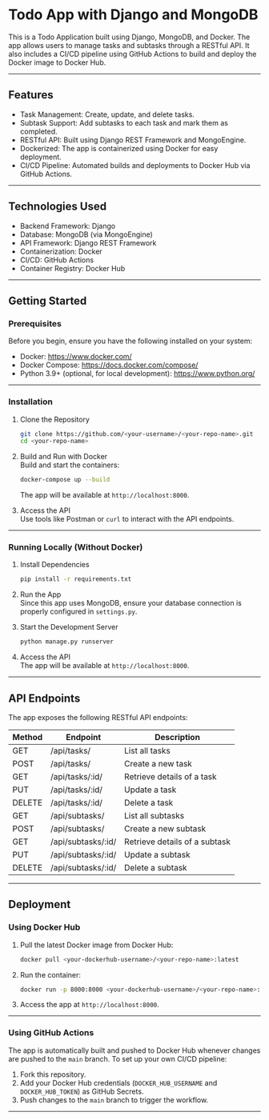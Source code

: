 # Todo App with Django and MongoDB

This is a Todo Application built using Django, MongoDB, and Docker. The app allows users to manage tasks and subtasks through a RESTful API. It also includes a CI/CD pipeline using GitHub Actions to build and deploy the Docker image to Docker Hub.

---

## Features

- Task Management: Create, update, and delete tasks.
- Subtask Support: Add subtasks to each task and mark them as completed.
- RESTful API: Built using Django REST Framework and MongoEngine.
- Dockerized: The app is containerized using Docker for easy deployment.
- CI/CD Pipeline: Automated builds and deployments to Docker Hub via GitHub Actions.

---

## Technologies Used

- Backend Framework: Django  
- Database: MongoDB (via MongoEngine)  
- API Framework: Django REST Framework  
- Containerization: Docker  
- CI/CD: GitHub Actions  
- Container Registry: Docker Hub  

---

## Getting Started

### Prerequisites

Before you begin, ensure you have the following installed on your system:

- Docker: https://www.docker.com/  
- Docker Compose: https://docs.docker.com/compose/  
- Python 3.9+ (optional, for local development): https://www.python.org/  

---

### Installation

1. Clone the Repository  
   ```bash
   git clone https://github.com/<your-username>/<your-repo-name>.git
   cd <your-repo-name>
   ```
2. Build and Run with Docker  
   Build and start the containers:
   ```bash
   docker-compose up --build
   ```
   The app will be available at `http://localhost:8000`.

3. Access the API  
   Use tools like Postman or `curl` to interact with the API endpoints.

---

### Running Locally (Without Docker)

1. Install Dependencies  
   ```bash
   pip install -r requirements.txt
   ```

2. Run the App  
   Since this app uses MongoDB, ensure your database connection is properly configured in `settings.py`.

3. Start the Development Server  
   ```bash
   python manage.py runserver
   ```

4. Access the API  
   The app will be available at `http://localhost:8000`.

---

## API Endpoints

The app exposes the following RESTful API endpoints:

| Method | Endpoint             | Description                   |
|--------|----------------------|-------------------------------|
| GET    | /api/tasks/          | List all tasks                |
| POST   | /api/tasks/          | Create a new task             |
| GET    | /api/tasks/:id/      | Retrieve details of a task    |
| PUT    | /api/tasks/:id/      | Update a task                 |
| DELETE | /api/tasks/:id/      | Delete a task                 |
| GET    | /api/subtasks/       | List all subtasks             |
| POST   | /api/subtasks/       | Create a new subtask          |
| GET    | /api/subtasks/:id/   | Retrieve details of a subtask |
| PUT    | /api/subtasks/:id/   | Update a subtask              |
| DELETE | /api/subtasks/:id/   | Delete a subtask              |

---

## Deployment

### Using Docker Hub

1. Pull the latest Docker image from Docker Hub:
   ```bash
   docker pull <your-dockerhub-username>/<your-repo-name>:latest
   ```

2. Run the container:
   ```bash
   docker run -p 8000:8000 <your-dockerhub-username>/<your-repo-name>:latest
   ```

3. Access the app at `http://localhost:8000`.

---

### Using GitHub Actions

The app is automatically built and pushed to Docker Hub whenever changes are pushed to the `main` branch. To set up your own CI/CD pipeline:

1. Fork this repository.  
2. Add your Docker Hub credentials (`DOCKER_HUB_USERNAME` and `DOCKER_HUB_TOKEN`) as GitHub Secrets.  
3. Push changes to the `main` branch to trigger the workflow.

---
